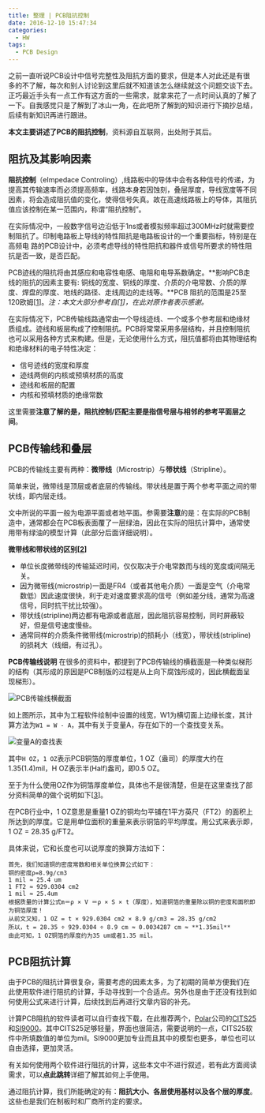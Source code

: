 ```yaml
---
title: 整理 | PCB阻抗控制
date: 2016-12-10 15:47:34
categories:
  - HW
tags:
  - PCB Design
---
```


之前一直听说PCB设计中信号完整性及阻抗方面的要求，但是本人对此还是有很多的不了解，每次和别人讨论到这里后就不知道该怎么继续就这个问题交谈下去。正巧最近手头有一点工作有这方面的一些需求，就拿来花了一点时间认真的了解了一下。自我感觉只是了解到了冰山一角，在此吧所了解到的知识进行下摘抄总结，后续有新知识再进行跟进。

**本文主要讲述了PCB的阻抗控制**，资料源自互联网，出处附于其后。

<!--more-->

## 阻抗及其影响因素

**阻抗控制**（eImpedace Controling）,线路板中的导体中会有各种信号的传递，为提高其传输速率而必须提高频率，线路本身若因蚀刻，叠层厚度，导线宽度等不同因素，将会造成阻抗值的变化，使得信号失真。故在高速线路板上的导体，其阻抗值应该控制在某一范围内，称谓“阻抗控制”。

在实际情况中，一般数字信号边沿低于1ns或者模拟频率超过300MHz时就需要控制阻抗了。印制电路板上导线的特性阻抗是电路板设计的一个重要指标，特别是在高频电 路的PCB设计中，必须考虑导线的特性阻抗和器件或信号所要求的特性阻抗是否一致，是否匹配。

PCB迹线的阻抗将由其感应和电容性电感、电阻和电导系数确定。**影响PCB走线的阻抗的因素主要有: 铜线的宽度、铜线的厚度、介质的介电常数、介质的厚度、焊盘的厚度、地线的路径、走线周边的走线等。**PCB 阻抗的范围是25至120欧姆[[1](http://www.hqpcb.com/pcbjishu/494.html)]。*注：本文大部分参考自[[1](http://www.hqpcb.com/pcbjishu/494.html)]，在此对原作者表示感谢。*

在实际情况下，PCB传输线路通常由一个导线迹线、一个或多个参考层和绝缘材质组成。迹线和板层构成了控制阻抗。PCB将常常采用多层结构，并且控制阻抗也可以采用各种方式来构建。但是，无论使用什么方式，阻抗值都将由其物理结构和绝缘材料的电子特性决定：
+ 信号迹线的宽度和厚度
+ 迹线两侧的内核或预填材质的高度
+ 迹线和板层的配置
+ 内核和预填材质的绝缘常数

这里需要**注意了解的是，阻抗控制/匹配主要是指信号层与相邻的参考平面层之间**。


## PCB传输线和叠层

PCB的传输线主要有两种：**微带线**（Microstrip）与**带状线**（Stripline）。

简单来说，微带线是顶层或者底层的传输线。带状线是置于两个参考平面之间的带状线，即内层走线。

文中所说的平面一般为电源平面或者地平面。参需要**注意**的是：在实际的PCB制造中，通常都会在PCB板表面覆了一层绿油，因此在实际的阻抗计算中，通常使用带有绿油的模型计算（此部分后面详细说明）。

**微带线和带状线的区别[[2](http://www.pcbcity.com.cn/PcbInfo/Articles/2007-8/0708060945289625-1.htm)]**
+ 单位长度微带线的传输延迟时间，仅仅取决于介电常数而与线的宽度或间隔无关。
+ 因为微带线(microstrip)一面是FR4（或者其他电介质）一面是空气（介电常数低）因此速度很快，利于走对速度要求高的信号（例如差分线，通常为高速信号，同时抗干扰比较强）。
+ 带状线(stripline)两边都有电源或者底层，因此阻抗容易控制，同时屏蔽较好，但是信号速度慢些。
+ 通常同样的介质条件微带线(microstrip)的损耗小（线宽），带状线(stripline)的损耗大（线细，有过孔）。

**PCB传输线说明**
在很多的资料中，都提到了PCB传输线的横截面是一种类似梯形的结构（其形成的原因是PCB制版的过程是从上向下腐蚀形成的，因此横截面呈现梯形）。

![PCB传输线横截面](http://o85gvbiad.bkt.clouddn.com/20160601-pcb-eimpedace-ctrl-Fig1.png)

如上图所示，其中为工程软件绘制中设置的线宽，W1为横切面上边缘长度，其计算方法为`W1 = W - A`，其中有关于变量A，存在如下的一个查找变关系。

![变量A的查找表](http://o85gvbiad.bkt.clouddn.com/20160601-pcb-eimpedace-ctrl-Fig2.png)

其中`H OZ`，`1 OZ`表示PCB铜箔的厚度单位，1 OZ（盎司）的厚度大约在1.35(1.4)mil，H OZ表示半(Half)盎司，即0.5 OZ。

至于为什么使用OZ作为铜箔厚度单位，具体也不是很清楚，但是在这里查找了部分资料简单的做个说明如下[[3](http://www.2ic.cn/html/58/t-402258.html)]。

在PCB行业中，1 OZ意思是重量1 OZ的铜均匀平铺在1平方英尺（FT2）的面积上所达到的厚度。它是用单位面积的重量来表示铜箔的平均厚度。用公式来表示即，1 OZ = 28.35 g/FT2。

具体来说，它和长度也可以说厚度的换算方法如下：
	
	首先，我们知道铜的密度常数和相关单位换算公式如下：
	铜的密度ρ=8.9g/cm3
	1 mil ≈ 25.4 um
	1 FT2 ≈ 929.0304 cm2
	1 mil ≈ 25.4um
	根据质量的计算公式m＝ρ × V ＝ρ × S × t（厚度），知道铜箔的重量除以铜的密度和面积即为铜箔厚度！
	从前文又知，1 OZ = t × 929.0304 cm2 × 8.9 g/cm3 = 28.35 g/cm2
	所以，t = 28.35 ÷ 929.0304 ÷ 8.9 cm ≈ 0.0034287 cm ≈ **1.35mil**
	由此可知，1 OZ铜箔的厚度约为35 um或者1.35 mil。

## PCB阻抗计算

由于PCB的阻抗计算很复杂，需要考虑的因素太多，为了初期的简单方便我们在此使用软件进行阻抗的计算，手动寻找到一个合适点。另外也是由于还没有找到如何使用公式来进行计算，后续找到后再进行文章内容的补充。

计算PCB阻抗的软件读者可以自行查找下载，在此推荐两个，[Polar](http://www.polarinstruments.com/)公司的[CITS25](http://download.csdn.net/download/allowactto/5785047)和[SI9000](http://download.csdn.net/detail/innorx/4977851)。其中CITS25足够轻量，界面也很简洁，需要说明的一点，CITS25软件中所填数值的单位为mil。SI9000更加专业而且其中的模型也更多，单位也可以自由选择，更加灵活。

有关如何使用两个软件进行阻抗的计算，这些本文中不进行叙述，若有此方面阅读需求，可以**点此跳转**详细了解其如何上手使用。

通过阻抗计算，我们所能确定的有：**阻抗大小、各层使用基材以及各个层的厚度**。这些也是我们在制板时和厂商所约定的要求。




